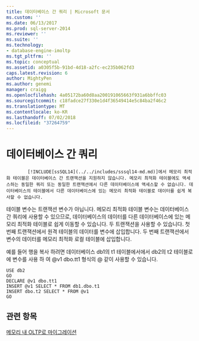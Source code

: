 ```yaml
---
title: 데이터베이스 간 쿼리 | Microsoft 문서
ms.custom: ''
ms.date: 06/13/2017
ms.prod: sql-server-2014
ms.reviewer: ''
ms.suite: ''
ms.technology:
- database-engine-imoltp
ms.tgt_pltfrm: ''
ms.topic: conceptual
ms.assetid: a0305f5b-91bd-4d18-a2fc-ec235b062fd3
caps.latest.revision: 6
author: MightyPen
ms.author: genemi
manager: craigg
ms.openlocfilehash: 4a05172ba60d8aa200191065663f931a6bbffc03
ms.sourcegitcommit: c18fadce27f330e1d4f36549414e5c84ba2f46c2
ms.translationtype: MT
ms.contentlocale: ko-KR
ms.lasthandoff: 07/02/2018
ms.locfileid: "37264759"
---
```

# <a name="cross-database-queries"></a>데이터베이스 간 쿼리
  
            [!INCLUDE[ssSQL14](../../includes/sssql14-md.md)]에서 메모리 최적화 테이블은 데이터베이스 간 트랜잭션을 지원하지 않습니다. 메모리 최적화 테이블에도 액세스하는 동일한 쿼리 또는 동일한 트랜잭션에서 다른 데이터베이스에 액세스할 수 없습니다. 데이터베이스의 테이블에서 다른 데이터베이스에 있는 메모리 최적화 테이블로 데이터를 쉽게 복사할 수 없습니다.  
  
 테이블 변수는 트랜잭션 변수가 아닙니다. 메모리 최적화 테이블 변수는 데이터베이스 간 쿼리에 사용할 수 있으므로, 데이터베이스의 데이터를 다른 데이터베이스에 있는 메모리 최적화 테이블로 쉽게 이동할 수 있습니다. 두 트랜잭션을 사용할 수 있습니다. 첫 번째 트랜잭션에서 원격 테이블의 데이터를 변수에 삽입합니다. 두 번째 트랜잭션에서 변수의 데이터를 메모리 최적화 로컬 테이블에 삽입합니다.  
  
 예를 들어 행을 복사 하려면 데이터베이스 db1의 t1 테이블에서에서 db2의 t2 테이블로에 변수를 사용 하 여 @v1 dbo.tt1 형식의 @ 같이 사용할 수 있습니다.  
  
```tsql  
USE db2   
GO   
DECLARE @v1 dbo.tt1   
INSERT @v1 SELECT * FROM db1.dbo.t1   
INSERT dbo.t2 SELECT * FROM @v1   
GO  
```  
  
## <a name="see-also"></a>관련 항목  
 [메모리 내 OLTP로 마이그레이션](migrating-to-in-memory-oltp.md)  
  
  
